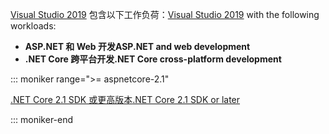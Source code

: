 <span data-ttu-id="a77bb-101">[Visual Studio 2019](https://visualstudio.microsoft.com/downloads/?utm_medium=microsoft&utm_source=docs.microsoft.com&utm_campaign=inline+link&utm_content=download+vs2019) 包含以下工作负荷：</span><span class="sxs-lookup"><span data-stu-id="a77bb-101">[Visual Studio 2019](https://visualstudio.microsoft.com/downloads/?utm_medium=microsoft&utm_source=docs.microsoft.com&utm_campaign=inline+link&utm_content=download+vs2019) with the following workloads:</span></span>

* <span data-ttu-id="a77bb-102">**ASP.NET 和 Web 开发**</span><span class="sxs-lookup"><span data-stu-id="a77bb-102">**ASP.NET and web development**</span></span>
* <span data-ttu-id="a77bb-103">**.NET Core 跨平台开发**</span><span class="sxs-lookup"><span data-stu-id="a77bb-103">**.NET Core cross-platform development**</span></span>

::: moniker range=">= aspnetcore-2.1"

[<span data-ttu-id="a77bb-104">.NET Core 2.1 SDK 或更高版本</span><span class="sxs-lookup"><span data-stu-id="a77bb-104">.NET Core 2.1 SDK or later</span></span>](https://www.microsoft.com/net/download/windows)

::: moniker-end
